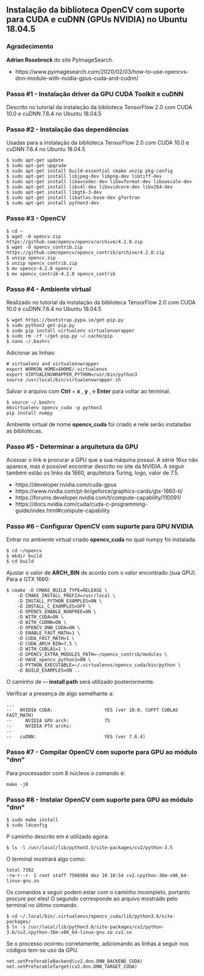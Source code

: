 <h2>Instalação da biblioteca OpenCV com suporte para CUDA e cuDNN (GPUs NVIDIA) no Ubuntu 18.04.5</h2>

<h3>Agradecimento</h3>

<p><b>Adrian Rosebrock </b> do site PyImageSearch.</p>

<ul>
<li>https://www.pyimagesearch.com/2020/02/03/how-to-use-opencvs-dnn-module-with-nvidia-gpus-cuda-and-cudnn/</li>
</ul>

<h3>Passo #1 - Instalação driver da GPU CUDA Toolkit e cuDNN</h3>

<p>Descrito no tutorial da instalação da biblioteca TensorFlow 2.0 com CUDA 10.0 e cuDNN 7.6.4 no Ubuntu 18.04.5</p>

<h3>Passo #2 - Instalação das dependências</h3>

<p>Usadas para a instalação da biblioteca TensorFlow 2.0 com CUDA 10.0 e cuDNN 7.6.4 no Ubuntu 18.04.5</p>

```
$ sudo apt-get update
$ sudo apt-get upgrade
$ sudo apt-get install build-essential cmake unzip pkg-config
$ sudo apt-get install libjpeg-dev libpng-dev libtiff-dev
$ sudo apt-get install libavcodec-dev libavformat-dev libswscale-dev
$ sudo apt-get install libv4l-dev libxvidcore-dev libx264-dev
$ sudo apt-get install libgtk-3-dev
$ sudo apt-get install libatlas-base-dev gfortran
$ sudo apt-get install python3-dev

```

<h3>Passo #3 - OpenCV</h3>

```
$ cd ~
$ wget -O opencv.zip https://github.com/opencv/opencv/archive/4.2.0.zip
$ wget -O opencv_contrib.zip https://github.com/opencv/opencv_contrib/archive/4.2.0.zip
$ unzip opencv.zip
$ unzip opencv_contrib.zip
$ mv opencv-4.2.0 opencv
$ mv opencv_contrib-4.2.0 opencv_contrib
```

<h3>Passo #4 - Ambiente virtual</h3>

<p>Realizado no tutorial da instalação da biblioteca TensorFlow 2.0 com CUDA 10.0 e cuDNN 7.6.4 no Ubuntu 18.04.5</p>

```
$ wget https://bootstrap.pypa.io/get-pip.py
$ sudo python3 get-pip.py
$ sudo pip install virtualenv virtualenvwrapper
$ sudo rm -rf ~/get-pip.py ~/.cache/pip
$ nano ~/.bashrc
```
<p>Adicionar as linhas:</p>

```
# virtualenv and virtualenvwrapper
export WORKON_HOME=$HOME/.virtualenvs
export VIRTUALENVWRAPPER_PYTHON=/usr/bin/python3
source /usr/local/bin/virtualenvwrapper.sh
```

<p>Salvar o arquivo com <b>Ctrl</b> + <b>x</b> , <b>y</b> , e <b>Enter</b> para voltar ao terminal.</p>

```
$ source ~/.bashrc
mkvirtualenv opencv_cuda -p python3
pip install numpy
```

<p>Ambiente virtual de nome <b>opencv_cuda</b> foi criado e nele serão instaladas as bibliotecas.</p>

<h3>Passo #5 - Determinar a arquitetura da GPU</h3>

<p>Acessar o link e procurar a GPU que a sua máquina possui. A série 16xx não aparece, mas é possível encontrar descrito no site da NVIDIA. A seguir também estão os links da 1660, arquitetura Turing, logo, valor de 7.5.</p>

<ul>
<li>https://developer.nvidia.com/cuda-gpus</li>
<li>https://www.nvidia.com/pt-br/geforce/graphics-cards/gtx-1660-ti/</li>
<li>https://forums.developer.nvidia.com/t/compute-capability/110091/</li>
<li>https://docs.nvidia.com/cuda/cuda-c-programming-guide/index.html#compute-capability</li>
</ul>

<h3>Passo #6 - Configurar OpenCV com suporte para GPU NVIDIA</h3>

<p>Entrar no ambiente virtual criado <b>opencv_cuda</b> no qual numpy foi instalada.</p>

```
$ cd ~/opencv
$ mkdir build
$ cd build

```

<p>Ajustar o valor de <b>ARCH_BIN</b> de acordo com o valor encontrado (sua GPU). Para a GTX 1660: </p>

```
$ cmake -D CMAKE_BUILD_TYPE=RELEASE \
	-D CMAKE_INSTALL_PREFIX=/usr/local \
	-D INSTALL_PYTHON_EXAMPLES=ON \
	-D INSTALL_C_EXAMPLES=OFF \
	-D OPENCV_ENABLE_NONFREE=ON \
	-D WITH_CUDA=ON \
	-D WITH_CUDNN=ON \
	-D OPENCV_DNN_CUDA=ON \
	-D ENABLE_FAST_MATH=1 \
	-D CUDA_FAST_MATH=1 \
	-D CUDA_ARCH_BIN=7.5 \
	-D WITH_CUBLAS=1 \
	-D OPENCV_EXTRA_MODULES_PATH=~/opencv_contrib/modules \
	-D HAVE_opencv_python3=ON \
	-D PYTHON_EXECUTABLE=~/.virtualenvs/opencv_cuda/bin/python \
	-D BUILD_EXAMPLES=ON ..

```

<p>O caminho de <b>-- install path</b> será utilizado posteriormente.</p>

<p>Verificar a presença de algo semelhante a: </p>


```
...
--   NVIDIA CUDA:                   YES (ver 10.0, CUFFT CUBLAS FAST_MATH)
--     NVIDIA GPU arch:             75
--     NVIDIA PTX archs:
-- 
--   cuDNN:                         YES (ver 7.6.4)
```

<h3>Passo #7 - Compilar OpenCV com suporte para GPU ao módulo "dnn"</h3>

<p>Para processador com 8 núcleos o comando é: </p>

```
make -j8
```

<h3>Passo #8 - Instalar OpenCV com suporte para GPU ao módulo "dnn"</h3>

```
$ sudo make install
$ sudo ldconfig
```
<p>P caminho descrito em <install path</> é utilizado agora: </p>

```
$ ls -l /usr/local/lib/python3.5/site-packages/cv2/python-3.5
```

<p> O terminal mostrará algo como: </p>

```
total 7392
-rw-r--r- 1 root staff 7566984 dez 10 10:54 cv2.cpython-36m-x86_64-linux-gnu.so
```

<p> Os comandos a seguir podem estar com o caminho incompleto, portanto procure por eles! O segundo corresponde ao arquivo mostrado pelo terminal no último comando. </p>

```
$ cd ~/.local/bin/.virtualenvs/opencv_cuda/lib/python3.6/site-packages/
$ ln -s /usr/local/lib/python3.6/site-packages/cv2/python-3.6/cv2.cpython-36m-x86_64-linux-gnu.so cv2.so
```

<p>Se o processo ocorreu corretamente, adicionando as linhas a seguir nos códigos tem-se uso da GPU.  </p>

```
net.setPreferableBackend(cv2.dnn.DNN_BACKEND_CUDA)
net.setPreferableTarget(cv2.dnn.DNN_TARGET_CUDA)
```
